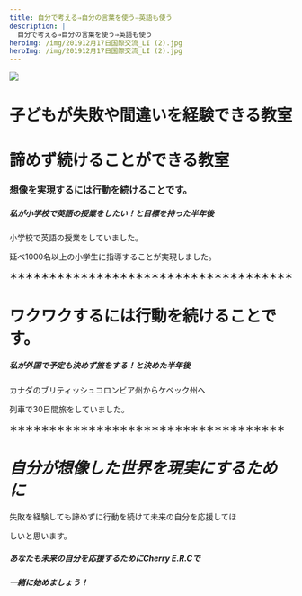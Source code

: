 ```yaml
---
title: 自分で考える⇒自分の言葉を使う⇒英語も使う
description: |
  自分で考える⇒自分の言葉を使う⇒英語も使う
heroimg: /img/201912月17日国際交流_LI (2).jpg
heroImg: /img/201912月17日国際交流_LI (2).jpg
---
```

![](/img/dsc_1015.jpg)

# **子どもが失敗や間違いを経験できる教室**

# **諦めず続けることができる教室**

### **想像を実現するには行動を続けることです。**

##### **私が小学校で英語の授業をしたい！と目標を持った半年後**

小学校で英語の授業をしていました。

延べ1000名以上の小学生に指導することが実現しました。

**＊＊＊＊＊＊＊＊＊＊＊＊＊＊＊＊＊＊＊＊＊＊＊＊＊＊＊＊＊＊＊＊＊＊＊＊**

# **ワクワクするには行動を続けることです。**

##### **私が外国で予定も決めず旅をする！と決めた半年後**

カナダのブリティッシュコロンビア州からケベック州へ

列車で30日間旅をしていました。

**＊＊＊＊＊＊＊＊＊＊＊＊＊＊＊＊＊＊＊＊＊＊＊＊＊＊＊＊＊＊＊＊＊＊＊**

# ***自分が想像した世界を現実にするために***

失敗を経験しても諦めずに行動を続けて未来の自分を応援してほ

しいと思います。

##### **あなたも未来の自分を応援するためにCherry E.R.Cで**

##### **一緒に始めましょう！**
